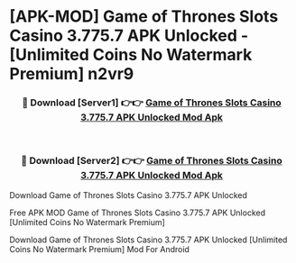 # [APK-MOD] Game of Thrones Slots Casino 3.775.7 APK Unlocked - [Unlimited Coins No Watermark Premium] n2vr9



<div align="center">
<h3>🔴 Download [Server1] 👉👉 <a href="https://momento.my/?title=Game_of_Thrones_Slots_Casino_3.775.7_APK_Unlocked">Game of Thrones Slots Casino 3.775.7 APK Unlocked Mod Apk</a></h3><br>

<h3>🔴 Download [Server2] 👉👉 <a href="https://momento.my/?title=Game_of_Thrones_Slots_Casino_3.775.7_APK_Unlocked">Game of Thrones Slots Casino 3.775.7 APK Unlocked Mod Apk</a></h3>
</div>



Download Game of Thrones Slots Casino 3.775.7 APK Unlocked 

Free APK MOD Game of Thrones Slots Casino 3.775.7 APK Unlocked [Unlimited Coins No Watermark Premium]

Download Game of Thrones Slots Casino 3.775.7 APK Unlocked [Unlimited Coins No Watermark Premium] Mod For Android
